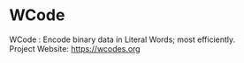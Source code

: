 WCode
=====

WCode : Encode binary data in Literal Words; most efficiently.  
Project Website: https://wcodes.org
